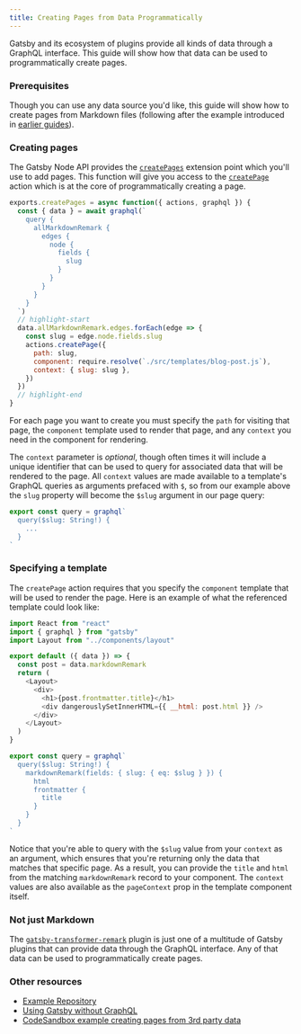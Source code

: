 ```yaml
---
title: Creating Pages from Data Programmatically
---
```


Gatsby and its ecosystem of plugins provide all kinds of data through a
GraphQL interface. This guide will show how that data can be used to
programmatically create pages.

### Prerequisites

Though you can use any data source you'd like, this guide will show how to
create pages from Markdown files (following after the example introduced in
[earlier guides](/docs/adding-markdown-pages/)).

### Creating pages

The Gatsby Node API provides the
[`createPages`](/docs/node-apis/#createPages)
extension point which you'll use to add pages. This function will give you
access to the
[`createPage`](/docs/actions/#createPage) action
which is at the core of programmatically creating a page.

```js:title=gatsby-node.js
exports.createPages = async function({ actions, graphql }) {
  const { data } = await graphql(`
    query {
      allMarkdownRemark {
        edges {
          node {
            fields {
              slug
            }
          }
        }
      }
    }
  `)
  // highlight-start
  data.allMarkdownRemark.edges.forEach(edge => {
    const slug = edge.node.fields.slug
    actions.createPage({
      path: slug,
      component: require.resolve(`./src/templates/blog-post.js`),
      context: { slug: slug },
    })
  })
  // highlight-end
}
```

For each page you want to create you must specify the `path` for visiting that
page, the `component` template used to render that page, and any `context`
you need in the component for rendering.

The `context` parameter is _optional_, though often times it will include a
unique identifier that can be used to query for associated data that will be
rendered to the page. All `context` values are made available to a template's
GraphQL queries as arguments prefaced with `$`, so from our example above the
`slug` property will become the `$slug` argument in our page query:

```js
export const query = graphql`
  query($slug: String!) {
    ...
  }
`
```

### Specifying a template

The `createPage` action requires that you specify the `component` template
that will be used to render the page. Here is an example of what the
referenced template could look like:

```javascript:title=blog-post.js
import React from "react"
import { graphql } from "gatsby"
import Layout from "../components/layout"

export default ({ data }) => {
  const post = data.markdownRemark
  return (
    <Layout>
      <div>
        <h1>{post.frontmatter.title}</h1>
        <div dangerouslySetInnerHTML={{ __html: post.html }} />
      </div>
    </Layout>
  )
}

export const query = graphql`
  query($slug: String!) {
    markdownRemark(fields: { slug: { eq: $slug } }) {
      html
      frontmatter {
        title
      }
    }
  }
`
```

Notice that you're able to query with the `$slug` value from your `context` as
an argument, which ensures that you're returning only the data that matches
that specific page. As a result, you can provide the `title` and `html` from
the matching `markdownRemark` record to your component. The `context` values
are also available as the `pageContext` prop in the template component itself.

### Not just Markdown

The
[`gatsby-transformer-remark`](/packages/gatsby-transformer-remark/)
plugin is just one of a multitude of Gatsby plugins that can provide data
through the GraphQL interface. Any of that data can be used to
programmatically create pages.

### Other resources

- [Example Repository](https://github.com/jbranchaud/gatsby-programmatic-pages)
- [Using Gatsby without GraphQL](/docs/using-gatsby-without-graphql/)
- [CodeSandbox example creating pages from 3rd party data](https://codesandbox.io/s/b84oz)
